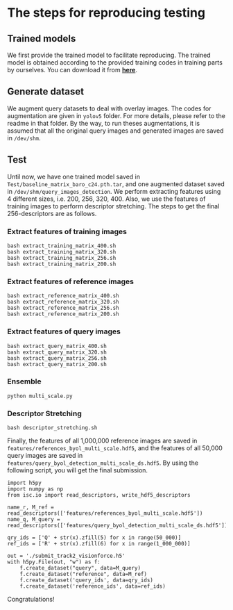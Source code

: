 # The steps for reproducing testing

## Trained models
We first provide the trained model to facilitate reproducing. The trained model is obtained according to the provided training codes in training parts by ourselves. You can download it from [**here**](https://drive.google.com/file/d/1FGOfqOckHWVUtvQEgAkDj7TxPTINDIKb/view?usp=sharing).


## Generate dataset
We augment query datasets to deal with overlay images. The codes for augmentation are given in ```yolov5``` folder. For more details, please refer to the readme in that folder. By the way, to run theses augmentations, it is assumed that all the original query images and generated images are saved in ```/dev/shm```.

## Test
Until now, we have one trained model saved in ```Test/baseline_matrix_baro_c24.pth.tar```, and one augmented dataset saved in ```/dev/shm/query_images_detection```. We perform extracting features using 4 different sizes, i.e. 200, 256, 320, 400. Also, we use the features of training images to perform descriptor stretching. The steps to get the final 256-descriptors are as follows.

### Extract features of training images
```
bash extract_training_matrix_400.sh
bash extract_training_matrix_320.sh
bash extract_training_matrix_256.sh
bash extract_training_matrix_200.sh
```

### Extract features of reference images
```
bash extract_reference_matrix_400.sh
bash extract_reference_matrix_320.sh
bash extract_reference_matrix_256.sh
bash extract_reference_matrix_200.sh
```

### Extract features of query images
```
bash extract_query_matrix_400.sh
bash extract_query_matrix_320.sh
bash extract_query_matrix_256.sh
bash extract_query_matrix_200.sh
```

### Ensemble
```
python multi_scale.py
```

### Descriptor Stretching
```
bash descriptor_stretching.sh
```

Finally, the features of all 1,000,000 reference images are saved in ```features/references_byol_multi_scale.hdf5```, and the features of all 50,000 query images are saved in ```features/query_byol_detection_multi_scale_ds.hdf5```. By using the following script, you will get the final submission.
```
import h5py
import numpy as np
from isc.io import read_descriptors, write_hdf5_descriptors

name_r, M_ref = read_descriptors(['features/references_byol_multi_scale.hdf5'])
name_q, M_query = read_descriptors(['features/query_byol_detection_multi_scale_ds.hdf5'])

qry_ids = ['Q' + str(x).zfill(5) for x in range(50_000)]
ref_ids = ['R' + str(x).zfill(6) for x in range(1_000_000)]

out = './submit_track2_visionforce.h5'
with h5py.File(out, "w") as f:
    f.create_dataset("query", data=M_query)
    f.create_dataset("reference", data=M_ref)
    f.create_dataset('query_ids', data=qry_ids)
    f.create_dataset('reference_ids', data=ref_ids)
```



Congratulations!




